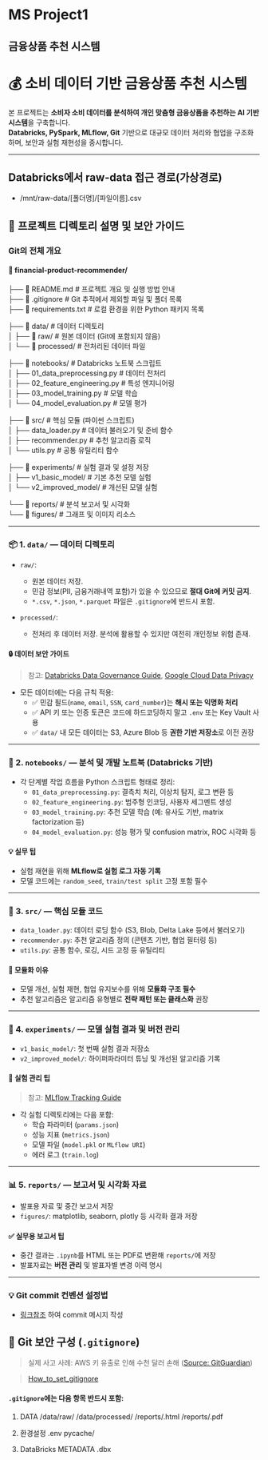 # MS Project1 

## 금융상품 추천 시스템

# 💰 소비 데이터 기반 금융상품 추천 시스템

본 프로젝트는 **소비자 소비 데이터를 분석하여 개인 맞춤형 금융상품을 추천하는 AI 기반 시스템**을 구축합니다.  
**Databricks, PySpark, MLflow, Git** 기반으로 대규모 데이터 처리와 협업을 구조화하며, 보안과 실험 재현성을 중시합니다.

---
## Databricks에서 raw-data 접근 경로(가상경로)
  * /mnt/raw-data/[폴더명]/[파일이름].csv

## 📁 프로젝트 디렉토리 설명 및 보안 가이드


### Git의 전체 개요
#### 📁 financial-product-recommender/

├── 📄 README.md                  # 프로젝트 개요 및 실행 방법 안내  
├── 📄 .gitignore                 # Git 추적에서 제외할 파일 및 폴더 목록  
├── 📄 requirements.txt           # 로컬 환경을 위한 Python 패키지 목록  

├── 📁 data/                      # 데이터 디렉토리  
│   ├── 📁 raw/                   # 원본 데이터 (Git에 포함되지 않음)  
│   └── 📁 processed/             # 전처리된 데이터 파일  

├── 📁 notebooks/                 # Databricks 노트북 스크립트  
│   ├── 01_data_preprocessing.py     # 데이터 전처리  
│   ├── 02_feature_engineering.py    # 특성 엔지니어링  
│   ├── 03_model_training.py         # 모델 학습  
│   └── 04_model_evaluation.py       # 모델 평가  

├── 📁 src/                       # 핵심 모듈 (파이썬 스크립트)  
│   ├── data_loader.py             # 데이터 불러오기 및 준비 함수  
│   ├── recommender.py             # 추천 알고리즘 로직  
│   └── utils.py                   # 공통 유틸리티 함수  

├── 📁 experiments/               # 실험 결과 및 설정 저장  
│   ├── v1_basic_model/            # 기본 추천 모델 실험  
│   └── v2_improved_model/         # 개선된 모델 실험  

└── 📁 reports/                   # 분석 보고서 및 시각화  
    └── 📁 figures/                # 그래프 및 이미지 리소스


---

### 📦 1. `data/` — **데이터 디렉토리**

- `raw/`:  
  - 원본 데이터 저장.  
  - 민감 정보(PII, 금융거래내역 포함)가 있을 수 있으므로 **절대 Git에 커밋 금지**.  
  - `*.csv`, `*.json`, `*.parquet` 파일은 `.gitignore`에 반드시 포함.

- `processed/`:  
  - 전처리 후 데이터 저장. 분석에 활용할 수 있지만 여전히 개인정보 위험 존재.

#### 🔒 데이터 보안 가이드

> 참고: [Databricks Data Governance Guide](https://docs.databricks.com/data-governance/index.html), [Google Cloud Data Privacy](https://cloud.google.com/security/privacy)

- 모든 데이터에는 다음 규칙 적용:
  - ✅ 민감 필드(`name`, `email`, `SSN`, `card_number`)는 **해시 또는 익명화 처리**  
  - ✅ API 키 또는 인증 토큰은 코드에 하드코딩하지 말고 `.env` 또는 Key Vault 사용
  - ✅ `data/` 내 모든 데이터는 S3, Azure Blob 등 **권한 기반 저장소**로 이전 권장

---

### 📓 2. `notebooks/` — **분석 및 개발 노트북 (Databricks 기반)**

- 각 단계별 작업 흐름을 Python 스크립트 형태로 정리:
  - `01_data_preprocessing.py`: 결측치 처리, 이상치 탐지, 로그 변환 등
  - `02_feature_engineering.py`: 범주형 인코딩, 사용자 세그멘트 생성
  - `03_model_training.py`: 추천 모델 학습 (예: 유사도 기반, matrix factorization 등)
  - `04_model_evaluation.py`: 성능 평가 및 confusion matrix, ROC 시각화 등

#### 💡 실무 팁

- 실험 재현을 위해 **MLflow로 실험 로그 자동 기록**
- 모델 코드에는 `random_seed`, `train/test split` 고정 포함 필수

---

### 🧠 3. `src/` — **핵심 모듈 코드**

- `data_loader.py`: 데이터 로딩 함수 (S3, Blob, Delta Lake 등에서 불러오기)
- `recommender.py`: 추천 알고리즘 정의 (콘텐츠 기반, 협업 필터링 등)
- `utils.py`: 공통 함수, 로깅, 시드 고정 등 유틸리티

#### 📌 모듈화 이유

- 모델 개선, 실험 재현, 협업 유지보수를 위해 **모듈화 구조 필수**
- 추천 알고리즘은 알고리즘 유형별로 **전략 패턴 또는 클래스화** 권장

---

### 🧪 4. `experiments/` — **모델 실험 결과 및 버전 관리**

- `v1_basic_model/`: 첫 번째 실험 결과 저장소
- `v2_improved_model/`: 하이퍼파라미터 튜닝 및 개선된 알고리즘 기록

#### 🧭 실험 관리 팁

> 참고: [MLflow Tracking Guide](https://mlflow.org/docs/latest/tracking.html)

- 각 실험 디렉토리에는 다음 포함:
  - 학습 파라미터 (`params.json`)
  - 성능 지표 (`metrics.json`)
  - 모델 파일 (`model.pkl` or `MLflow URI`)
  - 에러 로그 (`train.log`)

---

### 📊 5. `reports/` — **보고서 및 시각화 자료**

- 발표용 자료 및 중간 보고서 저장
- `figures/`: matplotlib, seaborn, plotly 등 시각화 결과 저장

#### ✅ 실무용 보고서 팁

- 중간 결과는 `.ipynb`를 HTML 또는 PDF로 변환해 `reports/`에 저장
- 발표자료는 **버전 관리** 및 발표자별 변경 이력 명시

---

### 💡 Git commit 컨벤션 설정법
- [링크참조](https://velog.io/@shin6403/Git-git-%EC%BB%A4%EB%B0%8B-%EC%BB%A8%EB%B2%A4%EC%85%98-%EC%84%A4%EC%A0%95%ED%95%98%EA%B8%B0)
하여 commit 메시지 작성

## 🔐 Git 보안 구성 (`.gitignore`)

> 실제 사고 사례: AWS 키 유출로 인해 수천 달러 손해 ([Source: GitGuardian](https://www.gitguardian.com/blog/top-10-secrets-leaked-on-github-in-2022))

> [How_to_set_gitignore](https://sanghee01.tistory.com/107)

#### `.gitignore`에는 다음 항목 반드시 포함:
1. DATA
    /data/raw/
    /data/processed/
    /reports/.html
    /reports/.pdf

2. 환경설정
    .env
    pycache/

3. DataBricks METADATA
    .dbx
